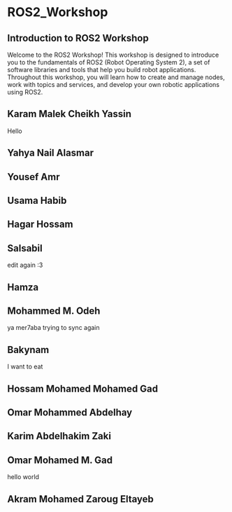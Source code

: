 # ROS2_Workshop

## Introduction to ROS2 Workshop

Welcome to the ROS2 Workshop! This workshop is designed to introduce you to the fundamentals of ROS2 (Robot Operating System 2), a set of software libraries and tools that help you build robot applications. Throughout this workshop, you will learn how to create and manage nodes, work with topics and services, and develop your own robotic applications using ROS2.


## Karam Malek Cheikh Yassin
Hello

## Yahya Nail Alasmar 

## Yousef Amr

## Usama Habib

## Hagar Hossam

## Salsabil 
edit again :3 

## Hamza

## Mohammed M. Odeh
ya mer7aba
trying to sync again

## Bakynam
I want to eat 
## Hossam Mohamed Mohamed Gad

## Omar Mohammed Abdelhay

## Karim Abdelhakim Zaki

## Omar Mohamed M. Gad
hello world
## Akram Mohamed Zaroug Eltayeb
